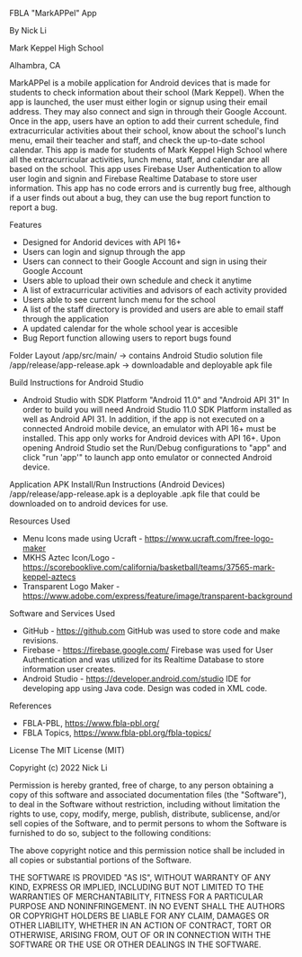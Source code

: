 FBLA "MarkAPPel" App

By Nick Li

Mark Keppel High School

Alhambra, CA

MarkAPPel is a mobile application for Android devices that is made for students to check information about their school (Mark Keppel). When the app is launched, the user must either login or signup using their email address. They may also connect and sign in through their Google Account. Once in the app, users have an option to add their current schedule, find extracurricular activities about their school, know about the school's lunch menu, email their teacher and staff, and check the up-to-date school calendar. This app is made for students of Mark Keppel High School where all the extracurricular activities, lunch menu, staff, and calendar are all based on the school. This app uses Firebase User Authentication to allow user login and signin and Firebase Realtime Database to store user information. This app has no code errors and is currently bug free, although if a user finds out about a bug, they can use the bug report function to report a bug.

Features
- Designed for Andorid devices with API 16+
- Users can login and signup through the app
- Users can connect to their Google Account and sign in using their Google Account
- Users able to upload their own schedule and check it anytime
- A list of extracurricular activities and advisors of each activity provided
- Users able to see current lunch menu for the school
- A list of the staff directory is provided and users are able to email staff through the application
- A updated calendar for the whole school year is accesible
- Bug Report function allowing users to report bugs found

Folder Layout
/app/src/main/ -> contains Android Studio solution file
/app/release/app-release.apk -> downloadable and deployable apk file

Build Instructions for Android Studio
- Android Studio with SDK Platform "Android 11.0" and "Android API 31"
In order to build you will need Android Studio 11.0 SDK Platform installed as well as Android API 31. In addition, if the app is not executed on a connected Android mobile device, an emulator with API 16+ must be installed. This app only works for Android devices with API 16+. Upon opening Android Studio set the Run/Debug configurations to "app" and click "run 'app'" to launch app onto emulator or connected Android device.

Application APK Install/Run Instructions (Android Devices)
/app/release/app-release.apk is a deployable .apk file that could be downloaded on to android devices for use. 

Resources Used
- Menu Icons made using Ucraft - https://www.ucraft.com/free-logo-maker
- MKHS Aztec Icon/Logo - https://scorebooklive.com/california/basketball/teams/37565-mark-keppel-aztecs
- Transparent Logo Maker - https://www.adobe.com/express/feature/image/transparent-background

Software and Services Used
- GitHub - https://github.com
GitHub was used to store code and make revisions.
- Firebase - https://firebase.google.com/
Firebase was used for User Authentication and was utilized for its Realtime Database to store information user creates.
- Android Studio - https://developer.android.com/studio
IDE for developing app using Java code.
Design was coded in XML code.

References
- FBLA-PBL, https://www.fbla-pbl.org/
- FBLA Topics, https://www.fbla-pbl.org/fbla-topics/

License
The MIT License (MIT)

Copyright (c) 2022 Nick Li

Permission is hereby granted, free of charge, to any person obtaining a copy of this software and associated documentation files (the "Software"), to deal in the Software  without restriction, including without limitation the rights to use, copy, modify, merge, publish, distribute, sublicense, and/or sell copies of the Software, and to permit  persons to whom the Software is furnished to do so, subject to the following conditions:

The above copyright notice and this permission notice shall be included in all copies or substantial portions of the Software.

THE SOFTWARE IS PROVIDED "AS IS", WITHOUT WARRANTY OF ANY KIND, EXPRESS OR IMPLIED, INCLUDING BUT NOT LIMITED TO THE WARRANTIES OF MERCHANTABILITY, FITNESS FOR A PARTICULAR  PURPOSE AND NONINFRINGEMENT. IN NO EVENT SHALL THE AUTHORS OR COPYRIGHT HOLDERS BE LIABLE FOR ANY CLAIM, DAMAGES OR OTHER LIABILITY, WHETHER IN AN ACTION OF CONTRACT, TORT OR  OTHERWISE, ARISING FROM, OUT OF OR IN CONNECTION WITH THE SOFTWARE OR THE USE OR OTHER DEALINGS IN THE SOFTWARE.

